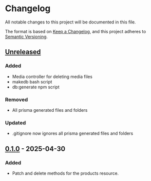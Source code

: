 # Changelog

All notable changes to this project will be documented in this file.

The format is based on [Keep a Changelog](https://keepachangelog.com/en/1.1.0/),
and this project adheres to [Semantic Versioning](https://semver.org/spec/v2.0.0.html).

## [Unreleased]

### Added
* Media controller for deleting media files
* makedb bash script
* db:generate npm script

### Removed
* All prisma generated files and folders

### Updated
* .gitignore now ignores all prisma generated files and folders

## [0.1.0] - 2025-04-30
### Added
* Patch and delete methods for the products resource.

[unreleased]: https://github.com/rts-cmk/the-amazing-api/compare/v0.1.0...HEAD
[0.1.0]: https://github.com/rts-cmk/the-amazing-api/releases/tag/v0.1.0